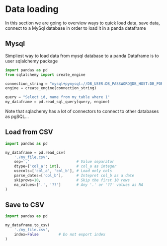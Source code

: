# Data loading

In this section we are going to overview ways to quick load data, save data, connect to a MySql database in order to load it in a panda dataframe

## Mysql

Simpliest way to load data from mysql database to a panda Dataframe is to user sqlalchemy package

```python
import pandas as pd
from sqlalchemy import create_engine

connection_string = "mysql+pymysql://DB_USER:DB_PASSWORD@DB_HOST:DB_PORT/DB_NAME"
engine = create_engine(connection_string)

query = "Select id, name from my_table where 1"
my_dataframe = pd.read_sql_query(query, engine)

```

Note that sqlachemy has a lot of connectors to connect to other databases as pgSQL...

## Load from CSV
```python
import pandas as pd

my_dataframe = pd.read_csv(
    './my_file.csv',
    sep=','                     # Value separator
    dtype={'col_a': int},       # col_a as integer
    usecols=['col_a', 'col_b'], # Load only cols
    parse_dates=['col_b'],      # Intepret col_b as a date
    skiprows=10,                # Skip the first 10 rows
    na_values=['.', '??']       # Any '.' or '??' values as NA
)
```

## Save to CSV

```python
import pandas as pd

my_dataframe.to_csv(
    './my_file.csv',
    index=False         # Do not export index
)
```

